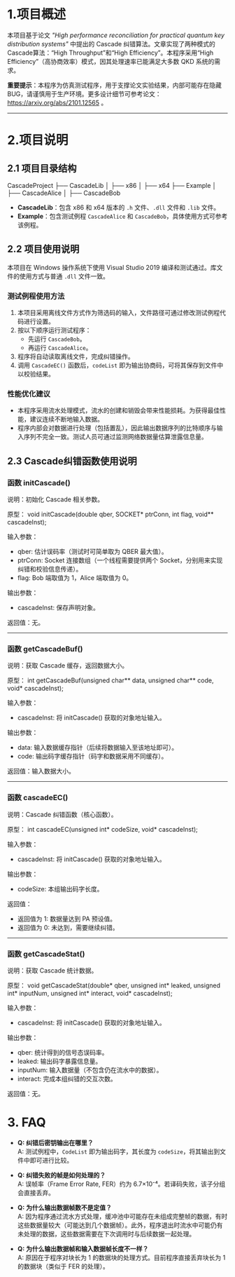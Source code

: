 # 1.项目概述

本项目基于论文 *"High performance reconciliation for practical quantum key distribution systems"* 中提出的 Cascade 纠错算法。文章实现了两种模式的Cascade算法：“High Throughput”和“High Efficiency”。本程序采用“High Efficiency”（高协商效率）模式，因其处理速率已能满足大多数 QKD 系统的需求。

**重要提示**：本程序为仿真测试程序，用于支撑论文实验结果，内部可能存在隐藏 BUG，请谨慎用于生产环境。更多设计细节可参考论文：https://arxiv.org/abs/2101.12565 。

---

# 2.项目说明

## 2.1 项目目录结构

CascadeProject
├── CascadeLib
│   ├── x86
│   ├── x64
├── Example
│   ├── CascadeAlice
│   ├── CascadeBob
   
- **CascadeLib**：包含 x86 和 x64 版本的 `.h` 文件、`.dll` 文件和 `.lib` 文件。
- **Example**：包含测试例程 `CascadeAlice` 和 `CascadeBob`，具体使用方式可参考该例程。

## 2.2 项目使用说明

本项目在 Windows 操作系统下使用 Visual Studio 2019 编译和测试通过。库文件的使用方式与普通 `.dll` 文件一致。

### 测试例程使用方法

1. 本项目采用离线文件方式作为筛选码的输入，文件路径可通过修改测试例程代码进行设置。
2. 按以下顺序运行测试程序：
   - 先运行 `CascadeBob`。
   - 再运行 `CascadeAlice`。
3. 程序将自动读取离线文件，完成纠错操作。
4. 调用 `CascadeEC()` 函数后，`codeList` 即为输出协商码，可将其保存到文件中以校验结果。

### 性能优化建议

- 本程序采用流水处理模式，流水的创建和销毁会带来性能损耗。为获得最佳性能，建议连续不断地输入数据。
- 程序内部会对数据进行处理（包括置乱），因此输出数据序列的比特顺序与输入序列不完全一致。测试人员可通过监测网络数据量估算泄露信息量。

## 2.3 Cascade纠错函数使用说明

### 函数 initCascade()

说明：初始化 Cascade 相关参数。

原型：
void initCascade(double qber, SOCKET* ptrConn, int flag, void** cascadeInst);

输入参数：
- qber: 估计误码率（测试时可简单取为 QBER 最大值）。
- ptrConn: Socket 连接数组（一个线程需要提供两个 Socket，分别用来实现纠错和校验信息传递）。
- flag: Bob 端取值为 1，Alice 端取值为 0。

输出参数：
- cascadeInst: 保存声明对象。

返回值：无。

---

### 函数 getCascadeBuf()

说明：获取 Cascade 缓存，返回数据大小。

原型：
int getCascadeBuf(unsigned char** data, unsigned char** code, void* cascadeInst);

输入参数：
- cascadeInst: 将 initCascade() 获取的对象地址输入。

输出参数：
- data: 输入数据缓存指针（后续将数据输入至该地址即可）。
- code: 输出码字缓存指针（码字和数据采用不同缓存）。

返回值：输入数据大小。

---

### 函数 cascadeEC()

说明：Cascade 纠错函数（核心函数）。

原型：
int cascadeEC(unsigned int* codeSize, void* cascadeInst);

输入参数：
- cascadeInst: 将 initCascade() 获取的对象地址输入。

输出参数：
- codeSize: 本组输出码字长度。

返回值：
- 返回值为 1: 数据量达到 PA 预设值。
- 返回值为 0: 未达到，需要继续纠错。

---

### 函数 getCascadeStat()

说明：获取 Cascade 统计数据。

原型：
void getCascadeStat(double* qber, unsigned int* leaked, unsigned int* inputNum, unsigned int* interact, void* cascadeInst);

输入参数：
- cascadeInst: 将 initCascade() 获取的对象地址输入。

输出参数：
- qber: 统计得到的信号态误码率。
- leaked: 输出码字暴露信息量。
- inputNum: 输入数据量（不包含仍在流水中的数据）。
- interact: 完成本组纠错的交互次数。

返回值：无。

# 3. FAQ

- **Q: 纠错后密钥输出在哪里？**  
  A: 测试例程中，`CodeList` 即为输出码字，其长度为 `codeSize`，将其输出到文件中即可进行比较。

- **Q: 纠错失败的帧是如何处理的？**  
  A: 误帧率（Frame Error Rate, FER）约为 6.7×10⁻⁴。若译码失败，该子分组会直接丢弃。

- **Q: 为什么输出数据帧数不是定值？**  
  A: 因为程序通过流水方式处理，缓冲池中可能存在未组成完整帧的数据，有时这些数据量较大（可能达到几个数据帧）。此外，程序退出时流水中可能仍有未处理的数据，这些数据需要在下次调用时与后续数据一起处理。

- **Q: 为什么输出数据帧和输入数据帧长度不一样？**  
  A: 原因在于程序对块长为 1 的数据块的处理方式。目前程序直接丢弃块长为 1 的数据块（类似于 FER 的处理）。
